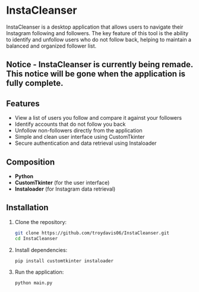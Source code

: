 # InstaCleanser

InstaCleanser is a desktop application that allows users to navigate their Instagram following and followers. The key feature of this tool is the ability to identify and unfollow users who do not follow back, helping to maintain a balanced and organized follower list.  

## Notice - InstaCleanser is currently being remade. This notice will be gone when the application is fully complete.

## Features  
- View a list of users you follow and compare it against your followers  
- Identify accounts that do not follow you back  
- Unfollow non-followers directly from the application  
- Simple and clean user interface using CustomTkinter  
- Secure authentication and data retrieval using Instaloader

## Composition
- **Python**  
- **CustomTkinter** (for the user interface)  
- **Instaloader** (for Instagram data retrieval)  

## Installation  
1. Clone the repository:  
   ```sh
   git clone https://github.com/troydavis06/InstaCleanser.git
   cd InstaCleanser
2. Install dependencies:
   ```sh
   pip install customtkinter instaloader
3. Run the application:
   ```sh
   python main.py
